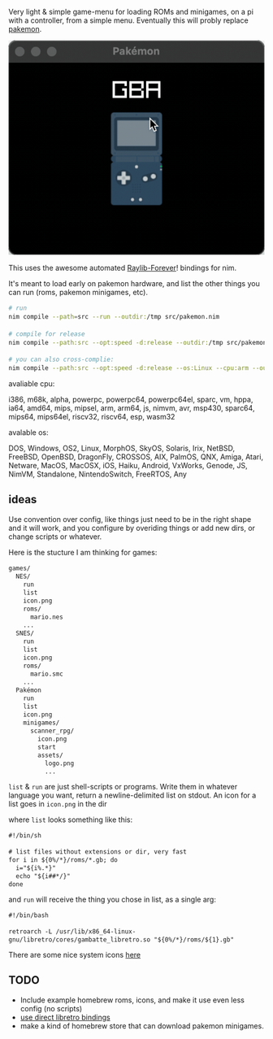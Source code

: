 Very light & simple game-menu for loading ROMs and minigames, on a pi with a controller, from a simple menu. Eventually this will probly replace [pakemon](https://github.com/notnullgames/pakemon).

![demo](./demo.gif)

This uses the awesome automated [Raylib-Forever](https://github.com/Guevara-chan/Raylib-Forever)! bindings for nim.

It's meant to load early on pakemon hardware, and list the other things you can run (roms, pakemon minigames, etc).


```sh
# run
nim compile --path=src --run --outdir:/tmp src/pakemon.nim

# compile for release
nim compile --path:src --opt:speed -d:release --outdir:/tmp src/pakemon.nim

# you can also cross-complie:
nim compile --path:src --opt:speed -d:release --os:Linux --cpu:arm --outdir:/tmp src/pakemon.nim
```

avaliable cpu:

i386, m68k, alpha, powerpc, powerpc64, powerpc64el, sparc, vm, hppa, ia64, amd64, mips, mipsel, arm, arm64, js, nimvm, avr, msp430, sparc64, mips64, mips64el, riscv32, riscv64, esp, wasm32

avalable os:

DOS, Windows, OS2, Linux, MorphOS, SkyOS, Solaris, Irix, NetBSD, FreeBSD, OpenBSD, DragonFly, CROSSOS, AIX, PalmOS, QNX, Amiga, Atari, Netware, MacOS, MacOSX, iOS, Haiku, Android, VxWorks, Genode, JS, NimVM, Standalone, NintendoSwitch, FreeRTOS, Any


## ideas

Use convention over config, like things just need to be in the right shape and it will work, and you configure by overiding things or add new dirs, or change scripts or whatever.

Here is the stucture I am thinking for games:

```
games/
  NES/
    run
    list
    icon.png
    roms/
      mario.nes
    ...
  SNES/
    run
    list
    icon.png
    roms/
      mario.smc
    ...
  Pakémon
    run
    list
    icon.png
    minigames/
      scanner_rpg/
        icon.png
        start
        assets/
          logo.png
          ...
````

`list` & `run` are just shell-scripts or programs. Write them in whatever language you want, return a newline-delimited list on stdout. An icon for a list goes in `icon.png` in the dir

where `list` looks something like this:

```
#!/bin/sh

# list files without extensions or dir, very fast
for i in ${0%/*}/roms/*.gb; do
  i="${i%.*}"
  echo "${i##*/}"
done

```

and `run` will receive the thing you chose in list, as a single arg:

```
#!/bin/bash

retroarch -L /usr/lib/x86_64-linux-gnu/libretro/cores/gambatte_libretro.so "${0%/*}/roms/${1}.gb"
```

There are some nice system icons [here](https://github.com/baxysquare/baxy-retroarch-themes/tree/master/bytheme/FlatUX/src/png/128)

## TODO

- Include example homebrew roms, icons, and make it use even less config (no scripts)
- [use direct libretro bindings](https://github.com/RobLoach/raylib-libretro/blob/master/example/raylib-libretro-basic.c)
- make a kind of homebrew store that can download pakemon minigames.

